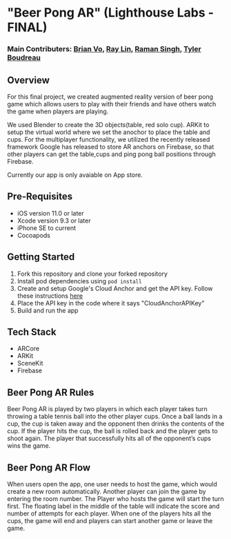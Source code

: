 # "Beer Pong AR" (Lighthouse Labs - FINAL)
### Main Contributers: [Brian Vo](https://github.com/brianpvo), [Ray Lin](https://github.com/rayjialin), [Raman Singh](https://github.com/singhraman4282), [Tyler Boudreau](https://github.com/thebestboudreau)

## Overview
For this final project, we created augmented reality version of beer pong game which allows users to play with their friends and have others watch the game when players are playing.

We used Blender to create the 3D objects(table, red solo cup).  ARKit to setup the virtual world where we set the anochor to place the table and cups.  For the multiplayer functionality, we utilized the recently released framework Google has released to store AR anchors on Firebase, so that other players can get the table,cups and ping pong ball positions through Firebase.  

Currently our app is only avaiable on App store.

## Pre-Requisites
* iOS version 11.0 or later
* Xcode version 9.3 or later
* iPhone SE to current
* Cocoapods

## Getting Started
1. Fork this repository and clone your forked repository
2. Install pod dependencies using ```pod install``` 
3. Create and setup Google's Cloud Anchor and get the API key. Follow these instructions [here](https://developers.google.com/ar/develop/ios/cloud-anchors-quickstart-ios)
4. Place the API key in the code where it says "CloudAnchorAPIKey"
5. Build and run the app

## Tech Stack
* ARCore
* ARKit
* SceneKit
* Firebase

## Beer Pong AR Rules

Beer Pong AR is played by two players in which each player takes turn throwing a table tennis ball into the other player cups. Once a ball lands in a cup, the cup is taken away and the opponent then drinks the contents of the cup. If the player hits the cup, the ball is rolled back and the player gets to shoot again. The player that successfully hits all of the opponent’s cups wins the game.

## Beer Pong AR Flow
When users open the app, one user needs to host the game, which would create a new room automatically.   Another player can join the game by entering the room number.   The Player who hosts the game will start the turn first.  The floating label in the middle of the table will indicate the score and number of attempts for each player.  When one of the players hits all the cups, the game will end and players can start another game or leave the game.



